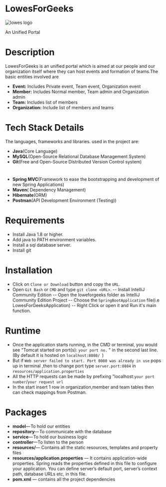 # LowesForGeeks
![lowes logo](https://user-images.githubusercontent.com/37938543/82596757-7e6a9c00-9bc5-11ea-8127-ae568960b12f.jpg)

An Unified Portal

# Description

LowesForGeeks is an unified portal which is aimed at our people and our organization itself where they can host events and formation of teams.The basic entities 
involved are
- **Event:** Includes Private event, Team event, Organization event
- **Member:** Includes Normal member, Team admin and Organization admin
- **Team:** Includes list of members
- **Organization:** Include list of members and teams

# Tech Stack Details
The languages, frameworks and libraries. used in the project are:
- **Java**(Core Language)
- **MySQL**(Open-Source Relational Database Management System)
- **Git**(Free and Open-Source Distributed Version Control system)
#
- **Spring MVC**(Framework to ease the bootstrapping and development of new Spring Applications)
- **Maven**( Dependency Management)
- **Hibernate**(ORM)
- **Postman**(API Development Environment (Testing))

# Requirements
- Install Java 1.8 or higher.
- Add java to PATH environment variables.
- Install a sql database server.
- Install git

# Installation

- Click on `Clone or Download` button and copy the `URL`.
- Open `Git Bash` or `CMD` and type `git clone <URL>`.
-- Install IntelliJ Community Edition
-- Open the loweforgeeks folder as IntelliJ Community Edition Project
-- Choose the `SpringBootApplication` file(i.e LowesForGeeksApplication)
-- Right Click or open it and Run it's main function.

# Runtime
- Once the application starts running, in the CMD or terminal, you would see "Tomcat started on port(s): `your port no.` " in the second  last line.(By default 
   it is hosted on `localhost:8080/ `)
- But if `Web server failed to start. Port 8080 was already in use` pops up in terminal ,then to change port type `server.port:8084` in 
`resources/application.properties`
- All the HTTP requests can be made by prefixing "localhost:`your port number`/`your request url`
- In the start insert 1 row in organization,member and team tables then can check mappings from Postman.

# Packages
- **model**— To hold our entities
- **repository**— To communicate with the database
- **service**— To hold our business logic
- **controller**—To listen to the person
- **resources/**— Contains all the static resources, templates and property files
- **resources/application.properties** — It contains application-wide properties. Spring reads the properties defined in this file to configure your application. 
You can define server’s default port, server’s context path, database URLs etc, in this file.
- **pom.xml** — contains all the project dependencies


